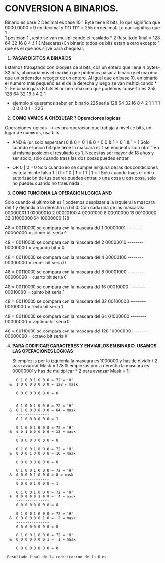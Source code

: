 # CONVERSION A BINARIOS.

Binario es base 2 
Decimal es base 10 
1 Byte tiene 8 bits, lo que significa que 0000 0000 = 0 en decimal y 1111 1111 = 255 en decimal.
Lo que significa que 1  
1 posicion 1 , resto se van multiplicando el resulado * 2 
Resultado final = 128 64 32 16 8 4 2 1 ( Mascaras)
En binario todos los bits estan a cero excepto 1 que es el que nos sirve para chequear.

1. **PASAR DIGITOS A BINARIOS**

 Estamos trabajando con bloques de 8 bits, con un entero que tiene 4 bytes- 32 bits, abarcariamos el maximo que podemos pasar a binario y el maximo que un ordenador recoger de un entero.
 Al igual que en base 10, en binario el numero más pequeño es el de la derecha y luego se van multiplicando * 2.
 En binario para 8 bits el número máximo que podemos convertir es 255.
  128 64 32 16 8 4 2 1
 * ejemplo si queremos saber en binario 225 seria 
  128 64 32 16 8 4 2 1
   1   1  1  0 0 0 0 1 = 225

2. **COMO VAMOS A CHEQUEAR ? Operaciones logicas**

Operaciones logicas - > es una operacion que trabaja a nivel de bits, en lugar de numeros, usa bits.
* AND & (un solo aspersan) 
0 & 0 = 0
1 & 0 = 0
0 & 1 = 0
1 & 1 = 1 Solo cuando el unico bit que tiene la mascara es 1 se encuentra con otro 1 en al misma posicion el resultado es 1.
Necesitas ser mayor de 18 años y ser socio, solo cuando traes las dos cosas puedes entrar.

* OR 
0 | 0 = 0 Solo cuando no se cumple ninguna de las dos condiciones es totalmente falso 
1 | 0 = 1
0 | 1 = 1
1 | 1 = 1 
Solo cuando traes el dni o autorizacion de tus padres puedes entrar, o una cosa u otra cosa, solo no puedes cuando no traes nada .


3. **COMO FUNCIONA LA OPERACION LOGICA AND**

Solo cuando el ultimo bit es 1 podemos desplazar a la izquiera la mascara del 1 y dejando a la derecha un bit 0. 
Con cada una de las mascaras:
00000001 1
00000010 2
00000100 4
00001000 8
00010000 16
00100000 32
01000000 64
10000000 128

48 = 00110000 se compara con la mascara del 1 
     00000001 
     --------
     00000000 = primer bit seria 0  

48 = 00110000 se compara con la mascara del 2 
     00000010
     --------
     00000000 = segundo bit = 0

48 = 00110000 se compara con la mascara del 4 
     00000100 
     --------
     00000000 = tercer bit seria 0  

48 = 00110000 se compara con la mascara del 8 
     00001000 
     --------
     00000000 = cuarto bit seria 0              

48 = 00110000 se compara con la mascara del 16
     00010000 
     --------
     00010000 = quinto bit seria 1  

48 = 00110000 se compara con la mascara del 32 
     00100000 
     --------
     00100000 = sexto bit seria 1  

48 = 00110000 se compara con la mascara del 64 
     01000000 
     --------
     00000000 = septimo bit seria 0  

48 = 00110000 se compara con la mascara del 128 
     10000000 
     --------
     00000000 = octavo bit seria 0  

4. **PARA CODIFICAR CARACTERES Y ENVIARLOS EN BINARIO.
    USAMOS LAS OPERACIONES LOGICAS**
    
    Si empiezas por la izquierda la mascara es 1000000 y has de dividir / 2 para avanzar Mask = 128
    Si empiezas por la derecha la mascara es 00000001 y has de multiplicar * 2 para avanzar Mask = 1;

```
     0 1 0 0 1 0 0 0 = 72 = 'H'
  &  1 0 0 0 0 0 0 0 = 128 = mask
     ---------------
     0 0 0 0 0 0 0 0 = 0


     0 1 0 0 1 0 0 0 = 72 = 'H'
  &  0 1 0 0 0 0 0 0 = 64 = mask
     ---------------
     0 1 0 0 0 0 0 0 = 1

     0 1 0 0 1 0 0 0 = 72 = 'H'
  &  0 0 1 0 0 0 0 0 = 32 = mask
     ---------------
     0 0 0 0 0 0 0 0 = 0  

     0 1 0 0 1 0 0 0 = 72 = 'H'
  &  0 0 0 1 0 0 0 0 = 16 = mask
     ---------------
     0 0 0 0 0 0 0 0 = 0     

     0 1 0 0 1 0 0 0 = 72 = 'H'
  &  0 0 0 0 1 0 0 0 = 8 = mask
     ---------------
     0 0 0 0 1 0 0 0 = 1   

     0 1 0 0 1 0 0 0 = 72 = 'H'
  &  0 0 0 0 0 1 0 0 =  4 = mask
     ---------------
     0 0 0 0 0 0 0 0 = 0       

     0 1 0 0 1 0 0 0 = 72 = 'H'
  &  0 0 0 0 0 0 1 0 =  2 = mask
     ---------------
     0 0 0 0 0 0 0 0 = 0       

     0 1 0 0 1 0 0 0 = 72 = 'H'
  &  0 0 0 0 0 0 0 1 =  1 = mask
     ---------------
     0 0 0 0 0 0 0 0 = 0  
```

     Resultado final de la codificacion de la H es        
